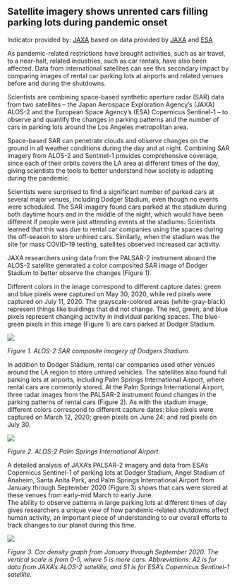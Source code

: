 ## Satellite imagery shows unrented cars filling parking lots during pandemic onset


Indicator provided by: [JAXA](https://global.jaxa.jp/) based on data provided by [JAXA](https://global.jaxa.jp/) and [ESA](https://esa.int)

As pandemic-related restrictions have brought activities, such as air travel, to a near-halt, related industries, such as car rentals, have also been affected. Data from international satellites can see this secondary impact by comparing images of rental car parking lots at airports and related venues before and during the shutdowns.

Scientists are combining space-based synthetic aperture radar (SAR) data from two satellites – the Japan Aerospace Exploration Agency’s (JAXA) ALOS-2 and the European Space Agency’s (ESA) Copernicus Sentinel-1 – to observe and quantify the changes in parking patterns and the number of cars in parking lots around the Los Angeles metropolitan area.

Space-based SAR can penetrate clouds and observe changes on the ground in all weather conditions during the day and at night. Combining SAR imagery from ALOS-2 and Sentinel-1 provides comprehensive coverage, since each of their orbits covers the LA area at different times of the day, giving scientists the tools to better understand how society is adapting during the pandemic.

Scientists were surprised to find a significant number of parked cars at several major venues, including Dodger Stadium, even though no events were scheduled. The SAR imagery found cars parked at the stadium during both daytime hours and in the middle of the night, which would have been different if people were just attending events at the stadiums. Scientists learned that this was due to rental car companies using the spaces during the off-season to store unhired cars. Similarly, when the stadium was the site for mass COVID-19 testing, satellites observed increased car activity.

JAXA researchers using data from the PALSAR-2 instrument aboard the ALOS-2 satellite generated a color composited SAR image of Dodger Stadium to better observe the changes (Figure 1). 


Different colors in the image correspond to different capture dates: green and blue pixels were captured on May 30, 2020, while red pixels were captured on July 11, 2020. The grayscale-colored areas (white-gray-black) represent things like buildings that did not change. The red, green, and blue pixels represent changing activity in individual parking spaces. The blue-green pixels in this image (Figure 1) are cars parked at Dodger Stadium.

![](./data/trilateral/US-E8-Fig1.png)

*Figure 1. ALOS-2 SAR composite imagery of Dodgers Stadium.*

In addition to Dodger Stadium, rental car companies used other venues around the LA region to store unhired vehicles. The satellites also found full parking lots at airports, including Palm Springs International Airport, where rental cars are commonly stored. At the Palm Springs International Airport, three radar images from the PALSAR-2 instrument found changes in the parking patterns of rental cars (Figure 2). As with the stadium image, different colors correspond to different capture dates: blue pixels were captured on March 12, 2020; green pixels on June 24; and red pixels on July 30.  

![](./data/trilateral/US-E8-Fig2.png)

*Figure 2. ALOS-2 Palm Springs International Airport.*

A detailed analysis of JAXA’s PALSAR-2 imagery and data from ESA’s Copernicus Sentinel-1 of parking lots at Dodger Stadium, Angel Stadium of Anaheim, Santa Anita Park, and Palm Springs International Airport from January through September 2020 (Figure 3) shows that cars were stored at these venues from early-mid March to early June.  
The ability to observe patterns in large parking lots at different times of day gives researchers a unique view of how pandemic-related shutdowns affect human activity, an important piece of understanding to our overall efforts to track changes to our planet during this time.   

![](./data/trilateral/US-E8-Fig3.png)

*Figure 3. Car density graph from January through September 2020. The vertical scale is from 0-5, where 5 is more cars. Abbreviations: A2 is for data from JAXA’s ALOS-2 satellite, and S1 is for ESA’s Copernicus Sentinel-1 satellite.*




